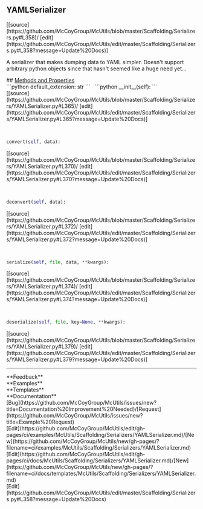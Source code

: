 ## <a id="McUtils.Scaffolding.Serializers.YAMLSerializer">YAMLSerializer</a> 

<div class="docs-source-link" markdown="1">
[[source](https://github.com/McCoyGroup/McUtils/blob/master/Scaffolding/Serializers.py#L358)/
[edit](https://github.com/McCoyGroup/McUtils/edit/master/Scaffolding/Serializers.py#L358?message=Update%20Docs)]
</div>

A serializer that makes dumping data to YAML simpler.
Doesn't support arbitrary python objects since that hasn't seemed like
a huge need yet...







<div class="collapsible-section">
 <div class="collapsible-section collapsible-section-header" markdown="1">
## <a class="collapse-link" data-toggle="collapse" href="#methods" markdown="1"> Methods and Properties</a> <a class="float-right" data-toggle="collapse" href="#methods"><i class="fa fa-chevron-down"></i></a>
 </div>
 <div class="collapsible-section collapsible-section-body collapse show" id="methods" markdown="1">
 ```python
default_extension: str
```
<a id="McUtils.Scaffolding.Serializers.YAMLSerializer.__init__" class="docs-object-method">&nbsp;</a> 
```python
__init__(self): 
```
<div class="docs-source-link" markdown="1">
[[source](https://github.com/McCoyGroup/McUtils/blob/master/Scaffolding/Serializers/YAMLSerializer.py#L365)/
[edit](https://github.com/McCoyGroup/McUtils/edit/master/Scaffolding/Serializers/YAMLSerializer.py#L365?message=Update%20Docs)]
</div>


<a id="McUtils.Scaffolding.Serializers.YAMLSerializer.convert" class="docs-object-method">&nbsp;</a> 
```python
convert(self, data): 
```
<div class="docs-source-link" markdown="1">
[[source](https://github.com/McCoyGroup/McUtils/blob/master/Scaffolding/Serializers/YAMLSerializer.py#L370)/
[edit](https://github.com/McCoyGroup/McUtils/edit/master/Scaffolding/Serializers/YAMLSerializer.py#L370?message=Update%20Docs)]
</div>


<a id="McUtils.Scaffolding.Serializers.YAMLSerializer.deconvert" class="docs-object-method">&nbsp;</a> 
```python
deconvert(self, data): 
```
<div class="docs-source-link" markdown="1">
[[source](https://github.com/McCoyGroup/McUtils/blob/master/Scaffolding/Serializers/YAMLSerializer.py#L372)/
[edit](https://github.com/McCoyGroup/McUtils/edit/master/Scaffolding/Serializers/YAMLSerializer.py#L372?message=Update%20Docs)]
</div>


<a id="McUtils.Scaffolding.Serializers.YAMLSerializer.serialize" class="docs-object-method">&nbsp;</a> 
```python
serialize(self, file, data, **kwargs): 
```
<div class="docs-source-link" markdown="1">
[[source](https://github.com/McCoyGroup/McUtils/blob/master/Scaffolding/Serializers/YAMLSerializer.py#L374)/
[edit](https://github.com/McCoyGroup/McUtils/edit/master/Scaffolding/Serializers/YAMLSerializer.py#L374?message=Update%20Docs)]
</div>


<a id="McUtils.Scaffolding.Serializers.YAMLSerializer.deserialize" class="docs-object-method">&nbsp;</a> 
```python
deserialize(self, file, key=None, **kwargs): 
```
<div class="docs-source-link" markdown="1">
[[source](https://github.com/McCoyGroup/McUtils/blob/master/Scaffolding/Serializers/YAMLSerializer.py#L379)/
[edit](https://github.com/McCoyGroup/McUtils/edit/master/Scaffolding/Serializers/YAMLSerializer.py#L379?message=Update%20Docs)]
</div>
 </div>
</div>












---


<div markdown="1" class="text-secondary">
<div class="container">
  <div class="row">
   <div class="col" markdown="1">
**Feedback**   
</div>
   <div class="col" markdown="1">
**Examples**   
</div>
   <div class="col" markdown="1">
**Templates**   
</div>
   <div class="col" markdown="1">
**Documentation**   
</div>
   <div class="col" markdown="1">
   
</div>
   <div class="col" markdown="1">
   
</div>
   <div class="col" markdown="1">
   
</div>
</div>
  <div class="row">
   <div class="col" markdown="1">
[Bug](https://github.com/McCoyGroup/McUtils/issues/new?title=Documentation%20Improvement%20Needed)/[Request](https://github.com/McCoyGroup/McUtils/issues/new?title=Example%20Request)   
</div>
   <div class="col" markdown="1">
[Edit](https://github.com/McCoyGroup/McUtils/edit/gh-pages/ci/examples/McUtils/Scaffolding/Serializers/YAMLSerializer.md)/[New](https://github.com/McCoyGroup/McUtils/new/gh-pages/?filename=ci/examples/McUtils/Scaffolding/Serializers/YAMLSerializer.md)   
</div>
   <div class="col" markdown="1">
[Edit](https://github.com/McCoyGroup/McUtils/edit/gh-pages/ci/docs/McUtils/Scaffolding/Serializers/YAMLSerializer.md)/[New](https://github.com/McCoyGroup/McUtils/new/gh-pages/?filename=ci/docs/templates/McUtils/Scaffolding/Serializers/YAMLSerializer.md)   
</div>
   <div class="col" markdown="1">
[Edit](https://github.com/McCoyGroup/McUtils/edit/master/Scaffolding/Serializers.py#L358?message=Update%20Docs)   
</div>
   <div class="col" markdown="1">
   
</div>
   <div class="col" markdown="1">
   
</div>
   <div class="col" markdown="1">
   
</div>
</div>
</div>
</div>